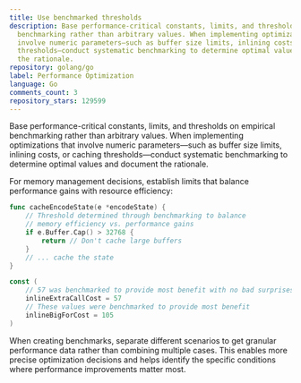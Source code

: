 ```yaml
---
title: Use benchmarked thresholds
description: Base performance-critical constants, limits, and thresholds on empirical
  benchmarking rather than arbitrary values. When implementing optimizations that
  involve numeric parameters—such as buffer size limits, inlining costs, or caching
  thresholds—conduct systematic benchmarking to determine optimal values and document
  the rationale.
repository: golang/go
label: Performance Optimization
language: Go
comments_count: 3
repository_stars: 129599
---
```


Base performance-critical constants, limits, and thresholds on empirical benchmarking rather than arbitrary values. When implementing optimizations that involve numeric parameters—such as buffer size limits, inlining costs, or caching thresholds—conduct systematic benchmarking to determine optimal values and document the rationale.

For memory management decisions, establish limits that balance performance gains with resource efficiency:

```go
func cacheEncodeState(e *encodeState) {
    // Threshold determined through benchmarking to balance 
    // memory efficiency vs. performance gains
    if e.Buffer.Cap() > 32768 {
        return // Don't cache large buffers
    }
    // ... cache the state
}

const (
    // 57 was benchmarked to provide most benefit with no bad surprises
    inlineExtraCallCost = 57
    // These values were benchmarked to provide most benefit
    inlineBigForCost = 105
)
```

When creating benchmarks, separate different scenarios to get granular performance data rather than combining multiple cases. This enables more precise optimization decisions and helps identify the specific conditions where performance improvements matter most.